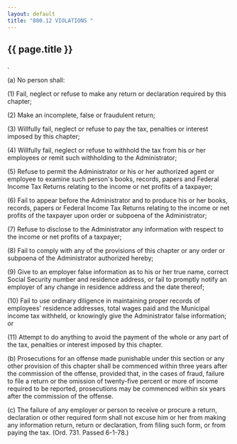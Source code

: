 ```yaml
---
layout: default 
title: "880.12 VIOLATIONS "
---
```


{{ page.title }}
----------------

.

​(a) No person shall:

​(1) Fail, neglect or refuse to make any return or declaration required
by this chapter;

​(2) Make an incomplete, false or fraudulent return;

​(3) Willfully fail, neglect or refuse to pay the tax, penalties or
interest imposed by this chapter;

​(4) Willfully fail, neglect or refuse to withhold the tax from his or
her employees or remit such withholding to the Administrator;

​(5) Refuse to permit the Administrator or his or her authorized agent
or employee to examine such person's books, records, papers and Federal
Income Tax Returns relating to the income or net profits of a taxpayer;

​(6) Fail to appear before the Administrator and to produce his or her
books, records, papers or Federal Income Tax Returns relating to the
income or net profits of the taxpayer upon order or subpoena of the
Administrator;

​(7) Refuse to disclose to the Administrator any information with
respect to the income or net profits of a taxpayer;

​(8) Fail to comply with any of the provisions of this chapter or any
order or subpoena of the Administrator authorized hereby;

​(9) Give to an employer false information as to his or her true name,
correct Social Security number and residence address, or fail to
promptly notify an employer of any change in residence address and the
date thereof;

​(10) Fail to use ordinary diligence in maintaining proper records of
employees' residence addresses, total wages paid and the Municipal
income tax withheld, or knowingly give the Administrator false
information; or

​(11) Attempt to do anything to avoid the payment of the whole or any
part of the tax, penalties or interest imposed by this chapter.

​(b) Prosecutions for an offense made punishable under this section or
any other provision of this chapter shall be commenced within three
years after the commission of the offense, provided that, in the cases
of fraud, failure to file a return or the omission of twenty-five
percent or more of income required to be reported, prosecutions may be
commenced within six years after the commission of the offense.

​(c) The failure of any employer or person to receive or procure a
return, declaration or other required form shall not excuse him or her
from making any information return, return or declaration, from filing
such form, or from paying the tax. (Ord. 731. Passed 6-1-78.)
